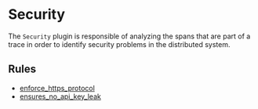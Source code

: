 # Security

The `Security` plugin is responsible of analyzing the spans that are part of a trace in order to identify security problems in the distributed system.

## Rules

- [enforce_https_protocol](./rules/enforce_https_protocol.md)
- [ensures_no_api_key_leak](./rules/ensures_no_api_key_leak.md)
